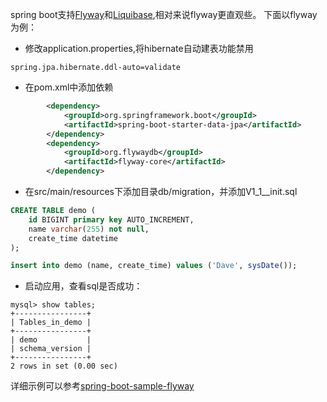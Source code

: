 spring boot支持[Flyway](http://flywaydb.org/)和[Liquibase](http://www.liquibase.org/),相对来说flyway更直观些。
下面以flyway为例：

- 修改application.properties,将hibernate自动建表功能禁用
```properties
spring.jpa.hibernate.ddl-auto=validate
```

- 在pom.xml中添加依赖
```xml
		<dependency>
			<groupId>org.springframework.boot</groupId>
			<artifactId>spring-boot-starter-data-jpa</artifactId>
		</dependency>
		<dependency>
			<groupId>org.flywaydb</groupId>
			<artifactId>flyway-core</artifactId>
		</dependency>
```

- 在src/main/resources下添加目录db/migration，并添加V1_1__init.sql
```sql
CREATE TABLE demo (
	id BIGINT primary key AUTO_INCREMENT,
	name varchar(255) not null,
	create_time datetime
);

insert into demo (name, create_time) values ('Dave', sysDate());
```

- 启动应用，查看sql是否成功：
```shell
mysql> show tables;
+----------------+
| Tables_in_demo |
+----------------+
| demo           |
| schema_version |
+----------------+
2 rows in set (0.00 sec)
```

详细示例可以参考[spring-boot-sample-flyway](https://github.com/spring-projects/spring-boot/tree/v1.2.0.M2/spring-boot-samples/spring-boot-sample-flyway)
